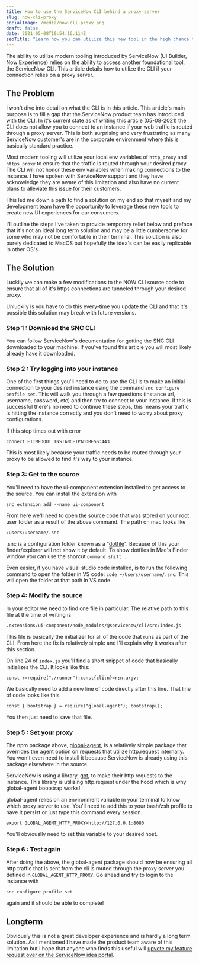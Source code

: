 ```yaml
---
title: How to use the ServiceNow CLI behind a proxy server
slug: now-cli-proxy
socialImage: /media/now-cli-proxy.png
draft: false
date: 2021-05-08T19:54:16.114Z
seoTitle: "Learn how you can utilize this new tool in the high chance that your company tunnels all of their traffic through a proxy server. "
---
```


The ability to utilize modern tooling introduced by ServiceNow (UI Builder, Now Experience) relies on the ability to access another foundational tool, the ServiceNow CLI. This article details how to utilize the CLI if your connection relies on a proxy server.

## The Problem

I won't dive into detail on what the CLI is in this article. This article's main purpose is to fill a gap that the ServiceNow product team has introduced with the CLI. In it's current state as of writing this article (05-08-2021) the CLI does not allow you to connect to an instance if your web traffic is routed through a proxy server. This is both surprising and very frustrating as many ServiceNow customer's are in the corporate environment where this is basically standard practice.

Most modern tooling will utilize your local env variables of `http_proxy` and `https_proxy` to ensure that the traffic is routed through your desired proxy. The CLI will not honor these env variables when making connections to the instance. I have spoken with ServiceNow support and they have acknowledge they are aware of this limitation and also have no current plans to alleviate this issue for their customers.

This led me down a path to find a solution on my end so that myself and my development team have the opportunity to leverage these new tools to create new UI experiences for our consumers.

I'll outline the steps I've taken to provide temporary relief below and preface that it's not an ideal long term solution and may be a little cumbersome for some who may not be comfortable in their terminal. This solution is also purely dedicated to MacOS but hopefully the idea's can be easily replicable in other OS's.

## The Solution

Luckily we can make a few modifications to the NOW CLI source code to ensure that all of it's https connections are tunneled through your desired proxy.

Unluckily is you have to do this every-time you update the CLI and that it's possible this solution may break with future versions.

### Step 1 : Download the SNC CLI

You can follow ServiceNow's documentation for getting the SNC CLI downloaded to your machine. If you've found this article you will most likely already have it downloaded.

### Step 2 : Try logging into your instance

One of the first things you'll need to do to use the CLI is to make an initial connection to your desired instance using the command `snc configure profile set`. This will walk you through a few questions (instance url, username, password, etc) and then try to connect to your instance. If this is successful there's no need to continue these steps, this means your traffic is hitting the instance correctly and you don't need to worry about proxy configurations.

If this step times out with error

`connect ETIMEDOUT INSTANCEIPADDRESS:443`

This is most likely because your traffic needs to be routed through your proxy to be allowed to find it's way to your instance.

### Step  3: Get to the source

You'll need to have the ui-component extension installed to get access to the source. You can install the extension with

`snc extension add --name ui-component`

From here we'll need to open the source code that was stored on your root user folder as a result of the above command. The path on mac looks like

`/Users/username/.snc`

.snc is a configuration folder known as a "[dotfile](https://wiki.archlinux.org/title/Dotfiles)". Because of this your finder/explorer will not show it by default. To show dotfiles in Mac's Finder window you can use the shorcut `command shift .`

Even easier, if you have visual studio code installed, is to run the following command to open the folder in VS code: `code ~/Users/username/.snc`. This will open the folder at that path in VS code.

### Step 4: Modify the source

In your editor we need to find one file in particular. The relative path to this file at the time of writing is

`.extensions/ui-component/node_modules/@servicenow/cli/src/index.js`

This file is basically the initializer for all of the code that runs as part of the CLI. From here the fix is relatively simple and I'll explain why it works after this section.

On line 24 of `index.js` you'll find a short snippet of code that basically initializes the CLI. It looks like this:

`const r=require("./runner");const{cli:n}=r;n.argv;`

We basically need to add a new line of code directly after this line. That line of code looks like this

`const { bootstrap } = require("global-agent"); bootstrap();`

You then just need to save that file.

### Step 5 : Set your proxy

The npm package above, [global-agent](https://github.com/gajus/global-agent), is a relatively simple package that overrides the agent option on requests that utilize http.request internally. You won't even need to install it because ServiceNow is already using this package elsewhere in the source.

ServiceNow is using a library, [got](https://github.com/sindresorhus/got), to make their http requests to the instance. This library is utilizing http.request under the hood which is why global-agent bootstrap works!

global-agent relies on an environment variable in your terminal to know which proxy server to use. You'll need to add this to your bash/zsh profile to have it persist or just type this command every session.

```export GLOBAL_AGENT_HTTP_PROXY=http://127.0.0.1:8080```

You'll obviouslly need to set this variable to your desired host.

### Step 6 : Test again
After doing the above, the global-agent package should now be ensuring all http traffic that is sent from the cli is routed through the proxy server you defined in ```GLOBAL_AGENT_HTTP_PROXY```. Go ahead and try to login to the instance with

```snc configure profile set```

again and it should be able to complete!


## Longterm

Obviously this is not a great developer experience and is hardly a long term solution. As I mentioned I have made the product team aware of this limitation but I hope that anyone who finds this useful will [upvote my feature request over on the ServiceNow idea portal](https://community.servicenow.com/community?id=view_idea&sysparm_idea_id=faa4c3b81b0430d0a17c62c4bd4bcbc5&sysparm_idea_table=x_snc_com_ideation_idea&sysparm_module_id=enhancement_requests).
